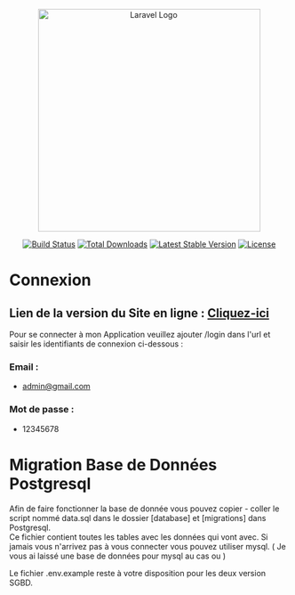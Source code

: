 <p align="center"><a href="https://laravel.com" target="_blank"><img src="https://raw.githubusercontent.com/laravel/art/master/logo-lockup/5%20SVG/2%20CMYK/1%20Full%20Color/laravel-logolockup-cmyk-red.svg" width="400" alt="Laravel Logo"></a></p>

<p align="center">
<a href="https://github.com/laravel/framework/actions"><img src="https://github.com/laravel/framework/workflows/tests/badge.svg" alt="Build Status"></a>
<a href="https://packagist.org/packages/laravel/framework"><img src="https://img.shields.io/packagist/dt/laravel/framework" alt="Total Downloads"></a>
<a href="https://packagist.org/packages/laravel/framework"><img src="https://img.shields.io/packagist/v/laravel/framework" alt="Latest Stable Version"></a>
<a href="https://packagist.org/packages/laravel/framework"><img src="https://img.shields.io/packagist/l/laravel/framework" alt="License"></a>
</p>

# Connexion

## Lien de la version du Site en ligne : [Cliquez-ici](https://client.esperanto-centroj.com)
Pour se connecter à mon Application veuillez ajouter /login dans l'url et saisir les identifiants de connexion ci-dessous :
### Email : 
- admin@gmail.com
### Mot de passe : 
- 12345678 

# Migration Base de Données Postgresql

Afin de faire fonctionner la base de donnée vous pouvez copier - coller le script nommé data.sql dans le dossier [database] et [migrations] dans Postgresql.  
Ce fichier contient toutes les tables avec les données qui vont avec. Si jamais vous n'arrivez pas à vous connecter vous pouvez utiliser mysql. 
( Je vous ai laissé une base de données pour mysql au cas ou )

Le fichier .env.example reste à votre disposition pour les deux version SGBD. 
